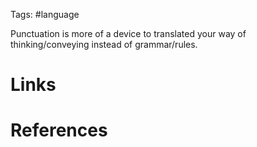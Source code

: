 Tags: #language

Punctuation is more of a device to translated your way of thinking/conveying instead of grammar/rules.

# Links

# References